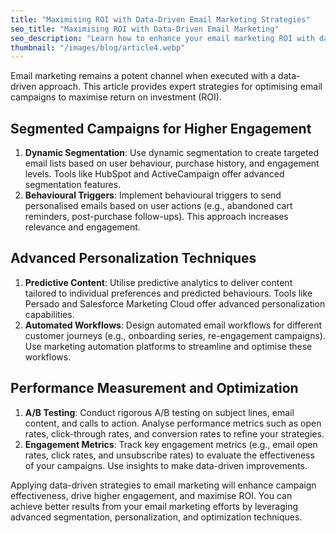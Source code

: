 ```yaml
---
title: "Maximising ROI with Data-Driven Email Marketing Strategies"
seo_title: "Maximising ROI with Data-Driven Email Marketing"
seo_description: "Learn how to enhance your email marketing ROI with data-driven strategies. Discover advanced techniques for segmentation, personalization, and optimization to drive higher engagement and results."
thumbnail: "/images/blog/article4.webp"
---
```


Email marketing remains a potent channel when executed with a data-driven approach. This article provides expert strategies for optimising email campaigns to maximise return on investment (ROI).

## **Segmented Campaigns for Higher Engagement**

1.  **Dynamic Segmentation**: Use dynamic segmentation to create targeted email lists based on user behaviour, purchase history, and engagement levels. Tools like HubSpot and ActiveCampaign offer advanced segmentation features.
2.  **Behavioural Triggers**: Implement behavioural triggers to send personalised emails based on user actions (e.g., abandoned cart reminders, post-purchase follow-ups). This approach increases relevance and engagement.

## **Advanced Personalization Techniques**

1.  **Predictive Content**: Utilise predictive analytics to deliver content tailored to individual preferences and predicted behaviours. Tools like Persado and Salesforce Marketing Cloud offer advanced personalization capabilities.
2.  **Automated Workflows**: Design automated email workflows for different customer journeys (e.g., onboarding series, re-engagement campaigns). Use marketing automation platforms to streamline and optimise these workflows.

## **Performance Measurement and Optimization**

1.  **A/B Testing**: Conduct rigorous A/B testing on subject lines, email content, and calls to action. Analyse performance metrics such as open rates, click-through rates, and conversion rates to refine your strategies.
2.  **Engagement Metrics**: Track key engagement metrics (e.g., email open rates, click rates, and unsubscribe rates) to evaluate the effectiveness of your campaigns. Use insights to make data-driven improvements.

Applying data-driven strategies to email marketing will enhance campaign effectiveness, drive higher engagement, and maximise ROI. You can achieve better results from your email marketing efforts by leveraging advanced segmentation, personalization, and optimization techniques.
